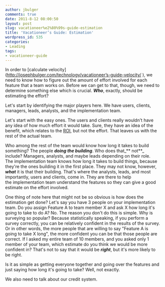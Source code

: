 ```yaml
---
author: jbulger
comments: true
date: 2011-8-12 08:00:50
layout: post
slug: vacationeer%e2%80%99s-guide-estimation
title: 'Vacationeer’s Guide: Estimation'
wordpress_id: 535
categories:
- Leading
tags:
- vacationeer-guide
---
```


In order to [calculate velocity](http://josephbulger.com/technology/vacationeer’s-guide-velocity/ ‎), we need to know how to figure out the amount of effort involved for each feature that a team works on. Before we can get to that, though, we need to determine something else which is crucial. _**Who**_, exactly, should be estimating the effort?

<!-- more -->

Let's start by identifying the major players here. We have users, clients, managers, leads, analysts, and the implementation team.

Let's start with the easy ones. The users and clients really wouldn't have any idea of how much effort it would take. Sure, they have an idea of the benefit, which relates to the [ROI](http://en.wikipedia.org/wiki/Return_on_investment), but not the effort. That leaves us with the rest of the actual team.

Who among the rest of the team would know how long it takes to build something? The people _**doing the building**_. Who does that_** not**_ include? Managers, analysts, and maybe leads depending on their role. The implementation team knows how long it takes to build things, because they're the ones building it in the first place. They may not know, however, _**what**_ it is that their building. That's where the analysts, leads, and most importantly, users and clients, come in. They are there to help the implementation team understand the features so they can give a good estimate on the effort involved.

One thing of note here that might not be so obvious is how does the estimation get done? Let's say you have 3 people on your implementation team. Do you assign Feature A to team member X and ask X how long it's going to take to do A? No. The reason you don't do this is simple. Why is surveying so popular? Because statistically speaking, if you perform a survey correctly, you can be relatively confident in the results of the survey. Or in other words, the more people that are willing to say "Feature A is going to take X long", the more confident you can be that those people are correct. If I asked my entire team of 10 members, and you asked only 1 member of your team, which estimate do you think we would be more confident in? That's not to say that it would be _**right**_, but it's more likely to be right.

Is it as simple as getting everyone together and going over the features and just saying how long it's going to take? Well, not exactly.

We also need to talk about our credit system.
